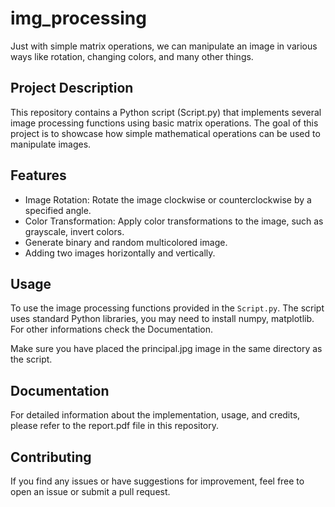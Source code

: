 # img_processing

Just with simple matrix operations, we can manipulate an image in various ways like rotation, changing colors, and many other things.

## Project Description

This repository contains a Python script (Script.py) that implements several image processing functions using basic matrix operations. The goal of this project is to showcase how simple mathematical operations can be used to manipulate images.

## Features

- Image Rotation: Rotate the image clockwise or counterclockwise by a specified angle.
- Color Transformation: Apply color transformations to the image, such as grayscale, invert colors.
- Generate binary and random multicolored image.
- Adding two images horizontally and vertically.
## Usage

To use the image processing functions provided in the `Script.py`. The script uses standard Python libraries, you may need to install numpy, matplotlib.
For other informations check the Documentation.

Make sure you have placed the principal.jpg image in the same directory as the script.

## Documentation

For detailed information about the implementation, usage, and credits, please refer to the report.pdf file in this repository.

## Contributing

If you find any issues or have suggestions for improvement, feel free to open an issue or submit a pull request.


